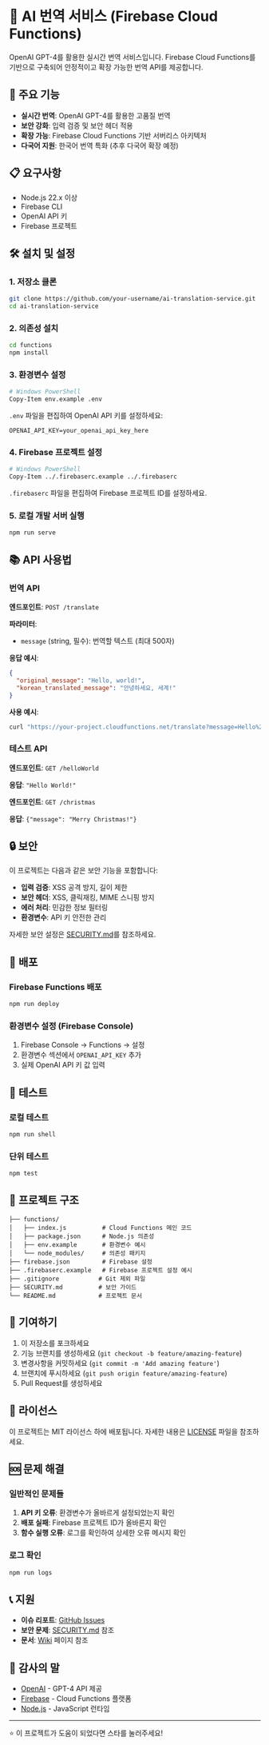 # 🌟 AI 번역 서비스 (Firebase Cloud Functions)

OpenAI GPT-4를 활용한 실시간 번역 서비스입니다. Firebase Cloud Functions를 기반으로 구축되어 안정적이고 확장 가능한 번역 API를 제공합니다.

## 🚀 주요 기능

- **실시간 번역**: OpenAI GPT-4를 활용한 고품질 번역
- **보안 강화**: 입력 검증 및 보안 헤더 적용
- **확장 가능**: Firebase Cloud Functions 기반 서버리스 아키텍처
- **다국어 지원**: 한국어 번역 특화 (추후 다국어 확장 예정)

## 📋 요구사항

- Node.js 22.x 이상
- Firebase CLI
- OpenAI API 키
- Firebase 프로젝트

## 🛠️ 설치 및 설정

### 1. 저장소 클론

```bash
git clone https://github.com/your-username/ai-translation-service.git
cd ai-translation-service
```

### 2. 의존성 설치

```bash
cd functions
npm install
```

### 3. 환경변수 설정

```bash
# Windows PowerShell
Copy-Item env.example .env
```

`.env` 파일을 편집하여 OpenAI API 키를 설정하세요:

```env
OPENAI_API_KEY=your_openai_api_key_here
```

### 4. Firebase 프로젝트 설정

```bash
# Windows PowerShell
Copy-Item ../.firebaserc.example ../.firebaserc
```

`.firebaserc` 파일을 편집하여 Firebase 프로젝트 ID를 설정하세요.

### 5. 로컬 개발 서버 실행

```bash
npm run serve
```

## 📚 API 사용법

### 번역 API

**엔드포인트**: `POST /translate`

**파라미터**:
- `message` (string, 필수): 번역할 텍스트 (최대 500자)

**응답 예시**:

```json
{
  "original_message": "Hello, world!",
  "korean_translated_message": "안녕하세요, 세계!"
}
```

**사용 예시**:

```bash
curl "https://your-project.cloudfunctions.net/translate?message=Hello%20world"
```

### 테스트 API

**엔드포인트**: `GET /helloWorld`

**응답**: `"Hello World!"`

**엔드포인트**: `GET /christmas`

**응답**: `{"message": "Merry Christmas!"}`

## 🔒 보안

이 프로젝트는 다음과 같은 보안 기능을 포함합니다:

- **입력 검증**: XSS 공격 방지, 길이 제한
- **보안 헤더**: XSS, 클릭재킹, MIME 스니핑 방지
- **에러 처리**: 민감한 정보 필터링
- **환경변수**: API 키 안전한 관리

자세한 보안 설정은 [SECURITY.md](./SECURITY.md)를 참조하세요.

## 🚀 배포

### Firebase Functions 배포

```bash
npm run deploy
```

### 환경변수 설정 (Firebase Console)

1. Firebase Console → Functions → 설정
2. 환경변수 섹션에서 `OPENAI_API_KEY` 추가
3. 실제 OpenAI API 키 값 입력

## 🧪 테스트

### 로컬 테스트

```bash
npm run shell
```

### 단위 테스트

```bash
npm test
```

## 📁 프로젝트 구조

```
├── functions/
│   ├── index.js          # Cloud Functions 메인 코드
│   ├── package.json      # Node.js 의존성
│   ├── env.example       # 환경변수 예시
│   └── node_modules/     # 의존성 패키지
├── firebase.json         # Firebase 설정
├── .firebaserc.example   # Firebase 프로젝트 설정 예시
├── .gitignore           # Git 제외 파일
├── SECURITY.md          # 보안 가이드
└── README.md            # 프로젝트 문서
```

## 🤝 기여하기

1. 이 저장소를 포크하세요
2. 기능 브랜치를 생성하세요 (`git checkout -b feature/amazing-feature`)
3. 변경사항을 커밋하세요 (`git commit -m 'Add amazing feature'`)
4. 브랜치에 푸시하세요 (`git push origin feature/amazing-feature`)
5. Pull Request를 생성하세요

## 📄 라이선스

이 프로젝트는 MIT 라이선스 하에 배포됩니다. 자세한 내용은 [LICENSE](./LICENSE) 파일을 참조하세요.

## 🆘 문제 해결

### 일반적인 문제들

1. **API 키 오류**: 환경변수가 올바르게 설정되었는지 확인
2. **배포 실패**: Firebase 프로젝트 ID가 올바른지 확인
3. **함수 실행 오류**: 로그를 확인하여 상세한 오류 메시지 확인

### 로그 확인

```bash
npm run logs
```

## 📞 지원

- **이슈 리포트**: [GitHub Issues](https://github.com/your-username/ai-translation-service/issues)
- **보안 문제**: [SECURITY.md](./SECURITY.md) 참조
- **문서**: [Wiki](../../wiki) 페이지 참조

## 🙏 감사의 말

- [OpenAI](https://openai.com/) - GPT-4 API 제공
- [Firebase](https://firebase.google.com/) - Cloud Functions 플랫폼
- [Node.js](https://nodejs.org/) - JavaScript 런타임

---

⭐ 이 프로젝트가 도움이 되었다면 스타를 눌러주세요!
